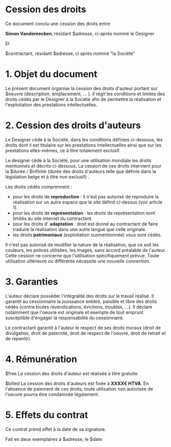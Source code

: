 Cession des droits
===============

Ce document conclu une cession des droits entre 

**Simon Vandereecken**, résidant $adresse, ci-après nommé le Designer

Et 

$contractant, résidant $adresse, ci après nommé "la Société"


# 1. Objet du document

Le présent document organise la cession des droits d'auteur portant sur $oeuvre (description, emplacement, ... ). Il régit les conditions et limites des droits cédés par le Designer à la Société afin de permettre la réalisation et l'exploitation des prestations intellectuelles.

# 2. Cession des droits d'auteurs

Le Designer cède à la Société, dans les conditions définies ci-dessous, les droits dont il est titulaire sur les prestations intellectuelles ainsi que sur les prestations elles-mêmes, ce à titre totalement exclusif.

Le designer cède à la Société, pour une utilisation mondiale les droits mentionnés et décrits ci-dessous. La cession de ces droits intervient pour la $durée / $infinite (durée des droits d'auteurs telle que définie dans la législation belge et à titre non exclusif) .

Les droits cédés comprennent : 
- pour les droits de **reproduction** : Il n'est pas autorisé de reproduire la réalisation sur un autre espace que le site définit ci-dessus (voir article 1). 
- pour les droits de **représentation** : les droits de représentation sont limités au site internet du contractant.
- pour les droits d' **adaptation** : droit est donné au contractant de faire traduire la réalisation dans une autre langue que celle originale.
- les droits **patrimoniaux** (exploitation susmentionnée) vous sont cédés.

Il n'est pas autorisé de modifier la nature de la réalisation, que ce soit les couleurs, les polices utilisées, les images, sans accord préalable de l'auteur. Cette cession ne concerne que l'utilisation spécifiquement prévue. Toute utilisation ultérieure ou différente nécessite une nouvelle convention. 

# 3. Garanties

L'auteur déclare posséder l'intégralité des droits sur le travail réalisé. Il garantit au cessionnaire la jouissance entière, paisible et libre des droits cédés (contre toutes revendications, évictions, troubles, ...). Il déclare notamment que l'oeuvre est originale et exempte de tout emprunt susceptible d'engager la responsabilité du cessionnaire.

Le contractant garantit à l'auteur le respect de ses droits moraux (droit de divulgation, droit de paternité, droit de respect de l'oeuvre, droit de retrait et de repentir).

# 4. Rémunération

$free La cession des droits d'auteur est réalisée à titre gratuite.

$billed La cession des droits d'auteurs est fixée à **XXXX€ HTVA**. En l'absence de paiement de ces droits, toute utilisation non autorisée de l'oeuvre pourra être condamnée légalement.

# 5. Effets du contrat

Ce contrat prend effet à la date de sa signature.



Fait en deux exemplaires à $adresse, le $date
